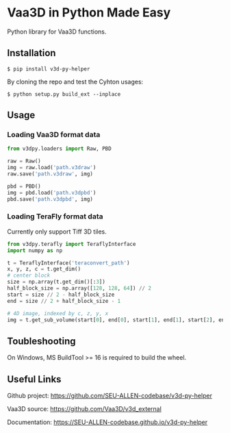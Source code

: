 # Vaa3D in Python Made Easy
Python library for Vaa3D functions.

## Installation

```shell
$ pip install v3d-py-helper
```

By cloning the repo and test the Cyhton usages:
```shell
$ python setup.py build_ext --inplace
```

## Usage

### Loading Vaa3D format data

```python
from v3dpy.loaders import Raw, PBD

raw = Raw()
img = raw.load('path.v3draw')
raw.save('path.v3draw', img)

pbd = PBD()
img = pbd.load('path.v3dpbd')
pbd.save('path.v3dpbd', img)
```

### Loading TeraFly format data

Currently only support Tiff 3D tiles.

```python
from v3dpy.terafly import TeraflyInterface
import numpy as np

t = TeraflyInterface('teraconvert_path')
x, y, z, c = t.get_dim()
# center block
size = np.array(t.get_dim()[:3])
half_block_size = np.array([128, 128, 64]) // 2
start = size // 2 - half_block_size
end = size // 2 + half_block_size - 1

# 4D image, indexed by c, z, y, x 
img = t.get_sub_volume(start[0], end[0], start[1], end[1], start[2], end[2])
```

## Toubleshooting

On Windows, MS BuildTool >= 16 is required to build the wheel.


## Useful Links

Github project: https://github.com/SEU-ALLEN-codebase/v3d-py-helper

Vaa3D source: https://github.com/Vaa3D/v3d_external

Documentation: https://SEU-ALLEN-codebase.github.io/v3d-py-helper
